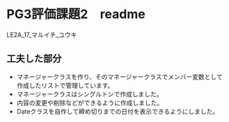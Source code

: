 # PG3評価課題2　readme
LE2A_17_マルイチ_ユウキ

## 工夫した部分
 * マネージャークラスを作り、そのマネージャークラスでメンバー変数として作成したリストで管理しています。
 * マネージャークラスはシングルトンで作成しました。
 * 内容の変更や削除などができるように作成しました。
 * Dateクラスを自作して締め切りまでの日付を表示できるようにしました。
